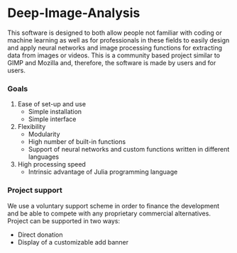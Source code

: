# Deep-Image-Analysis
This software is designed to both allow people not familiar with coding or machine learning as well as for professionals in these fields to easily design and apply neural networks and image processing functions for extracting data from images or videos.
This is a community based project similar to GIMP and Mozilla and, therefore, the software is made by users and for users.

### Goals
1. Ease of set-up and use
      - Simple installation
      - Simple interface
2. Flexibility
      - Modularity
      - High number of built-in functions
      - Support of neural networks and custom functions written in different languages
3. High processing speed
      - Intrinsic advantage of Julia programming language

### Project support
We use a voluntary support scheme in order to finance the development and be able to compete with any proprietary commercial alternatives. 
Project can be supported in two ways:
   - Direct donation
   - Display of a customizable add banner

